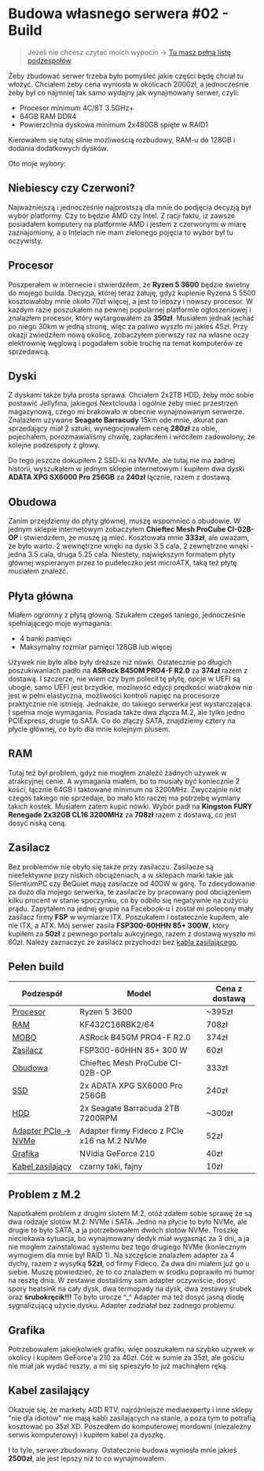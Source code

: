 # Budowa własnego serwera #02 - Build
> Jeżeli nie chcesz czytać moich wypocin -> [Tu masz pełną listę podzespołów](#pełen-build)

Żeby zbudować serwer trzeba było pomyśleć jakie części będę chciał tu włożyć. Chciałem żeby cena wyniosła w okolicach 2000zł, a jednocześnie żeby był co najmniej tak samo wydajny jak wynajmowany serwer, czyli:
- Procesor minimum 4C/8T 3.5GHz+
- 64GB RAM DDR4
- Powierzchnia dyskowa minimum 2x480GB spięte w RAID1

Kierowałem się tutaj silnie możliwością rozbudowy, RAM-u do 128GB i dodania dodatkowych dysków.

Oto moje wybory:

## Niebiescy czy Czerwoni?
Najważniejszą i jednocześnie najprostszą dla mnie do podjęcia decyzją był wybór platformy. Czy to będzie AMD czy Intel. Z racji faktu, iż zawsze posiadałem komputery na platformie AMD i jestem z czerwonymi w miarę zaznajomiony, a o Intelach nie mam zielonego pojęcia to wybór był tu oczywisty.

## Procesor
Poszperałem w internecie i stwierdziłem, że **Ryzen 5 3600** będzie świetny do mojego builda. Decyzja, której teraz żałuję, gdyż kupienie Ryzena 5 5500 kosztowałoby mnie około 70zł więcej, a jest to lepszy i nowszy procesor. W każdym razie poszukałem na pewnej popularnej platformie ogłoszeniowej i znalazłem procesor, który wytargowałem za **350zł**. Musiałem jednak jechać po niego 30km w jedną stronę, więc za paliwo wyszło mi jakieś 45zł. Przy okazji zwiedziłem nową okolicę, zobaczyłem pierwszy raz na własne oczy elektrownię węglową i pogadałem sobie trochę na temat komputerów ze sprzedawcą.

## Dyski
Z dyskami także była prosta sprawa. Chciałem 2x2TB HDD, żeby móc sobie postawić Jellyfina, jakiegoś Nextclouda i ogólnie żeby mieć przestrzeń magazynową, czego mi brakowało w obecnie wynajmowanym serwerze. Znalazłem używane **Seagate Barracudy** 15km ode mnie, akurat pan sprzedający miał 2 sztuki, wynegocjowałem cenę **280zł** za obie, pojechałem, porozmawialiśmy chwilę, zapłaciłem i wróciłem zadowolony, że kolejne podzespoły z głowy.

Do tego jeszcze dokupiłem 2 SSD-ki na NVMe, ale tutaj nie ma żadnej historii, wyszukałem w jednym sklepie internetowym i kupiłem dwa dyski **ADATA XPG SX6000 Pro 256GB** za **240zł** łącznie, razem z dostawą.

## Obudowa
Zanim przejdziemy do płyty głównej, muszę wspomnieć o obudowie. W jednym sklepie internetowym zobaczyłem **Chieftec Mesh ProCube CI-02B-OP** i stwierdziłem, że muszę ją mieć. Kosztowała mnie **333zł**, ale uważam, że było warto. 2 wewnętrzne wnęki na dyski 3.5 cala, 2 zewnętrzne wnęki - jedna 3.5 cala, druga 5.25 cala. Niestety, największym formatem płyty głównej wspieranym przez to pudełeczko jest microATX, taką też płytę musiałem znaleźć.

## Płyta główna
Miałem ogromny z płytą główną. Szukałem czegoś taniego, jednocześnie spełniającego moje wymagania:
- 4 banki pamięci
- Maksymalny rozmiar pamięci 128GB lub więcej

Używek nie było albo były droższe niż nówki. Ostatecznie po długich poszukiwaniach padło na **ASRock B450M PRO4-F R2.0** za **374zł** razem z dostawą. I szczerze, nie wiem czy bym polecił tę płytę, opcje w UEFI są ubogie, samo UEFI jest brzydkie, możliwość edycji prędkości wiatraków nie jest w pełni elastyczna, możliwości kontroli napięć na procesorze praktycznie nie istnieją. Jednakże, do takiego serwerka jest wystarczająca. I spełnia moje wymagania. Posiada także dwa złącza M.2, ale tylko jedno PCIExpress, drugie to SATA. Co do złączy SATA, znajdziemy cztery na płycie głównej, co było dla mnie kolejnym plusem.

## RAM
Tutaj też był problem, gdyż nie mogłem znaleźć żadnych używek w atrakcyjnej cenie. A wymagania miałem, bo to musiały być koniecznie 2 kości, łącznie 64GB i taktowane minimum na 3200MHz. Zwyczajnie nikt czegoś takiego nie sprzedaje, bo mało kto raczej ma potrzebę wymiany takich kostek. Musiałem zatem kupić nówki. Wybór padł na **Kingston FURY Renegade 2x32GB CL16 3200MHz** za **708zł** razem z dostawą, co jest dosyć niską ceną.

## Zasilacz
Bez problemów nie obyło się także przy zasilaczu. Zasilacze są nieefektywne przy niskich obciążeniach, a w sklepach marki takie jak SilentiumPC czy BeQuiet mają zasilacze od 400W w górę. To zdecydowanie za dużo dla mojego serwerka, te zasilacze by pracowany pod obciążeniem kilku procent w stanie spoczynku, co by odbiło się negatywnie na zużyciu prądu. Zapytałem na jednej grupie na Facebook-u i został mi polecony mały zasilacz firmy **FSP** w wymiarze ITX. Poszukałem i ostatecznie kupiłem, ale nie ITX, a ATX. Mój serwer zasila **FSP300-60HHN 85+ 300W**, który kupiłem za **50zł** z pewnego portalu aukcyjnego, razem z dostawą wyszło mi 60zł. Należy zaznaczyć że zasilacz przychodzi bez [kabla zasilającego](#kabel-zasilający).

## Pełen build
| Podzespół                             | Model                                       | Cena z dostawą |
|---------------------------------------|---------------------------------------------|----------------|
| [Procesor](#procesor)                 | Ryzen 5 3600                                | ~395zł         |
| [RAM](#ram)                           | KF432C16RBK2/64                             | 708zł          |
| [MOBO](#płyta-główna)                 | ASRock B450M PRO4-F R2.0                    | 374zł          |
| [Zasilacz](#zasilacz)                 | FSP300-60HHN 85+ 300 W                      | 60zł           |
| [Obudowa](#obudowa)                   | Chieftec Mesh ProCube CI-02B-OP             | 333zł          |
| [SSD](#dyski)                         | 2x ADATA XPG SX6000 Pro 256GB               | 240zł          |
| [HDD](#dyski)                         | 2x Seagate Barracuda 2TB 7200RPM            | ~300zł         |
| [Adapter PCIe -> NVMe](#problem-z-m2) | Adapter firmy Fideco z PCIe x16 na M.2 NVMe | 52zł           |
| [Grafika](#grafika)                   | NVidia GeForce 210                          | 40zł           |
| [Kabel zasilający](#kabel-zasilający) | czarny taki, fajny                          | 10zł           |

## Problem z M.2
Napotkałem problem z drugim slotem M.2, otóż zdałem sobie sprawę że są dwa rodzaje slotów M.2: NVMe i SATA. Jedno na płycie to było NVMe, ale drugie to było SATA, a ja potrzebowałem dwóch slotów NVMe. Troszkę nieciekawa sytuacja, bo wynajmowany dedyk miał wygasnąć za 3 dni, a ja nie mogłem zainstalować systemu bez tego drugiego NVMe (koniecznym wymogiem dla mnie był RAID 1). Na szczęście znalazłem adapter za 4 dychy, razem z wysyłką **52zł**, od firmy Fideco. Za dwa dni miałem już go u siebie. Muszę powiedzieć, że to co znalazłem w środku poprawiło mi humor na resztę dnia. W zestawie dostaliśmy sam adapter oczywiście, dosyć spory heatsink na cały dysk, dwa termopady na dysk, dwa zestawy śrubek oraz **śrubokręcik!!!** To było urocze ^_^ Adapter ma też dosyć jasną diodę sygnalizującą użycie dysku. Adapter zadziałał bez żadnego problemu.

## Grafika
Potrzebowałem jakiejkolwiek grafiki, więc poszukałem na szybko używek w okolicy i kupiłem GeForce'a 210 za 40zł. Cóż w sumie za 35zł, ale gościu nie miał jak wydać reszty, a mi się spieszyło to już machnąłem ręką.

## Kabel zasilający
Okazuje się, że markety AGD RTV, najróżniejsze mediaexperty i inne sklepy "nie dla idiotów" nie mają kabli zasilających na stanie, a poza tym to potrafią kosztować po 35zł XD. Poszedłem do komputerowej mordowni (niezależny serwis komputerowy) i kupiłem kabel za dyszkę.

I to tyle, serwer zbudowany. Ostatecznie budowa wyniosła mnie jakieś **2500zł**, ale jest lepszy niż to co wynajmowałem.
